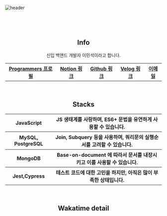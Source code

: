 ![header](https://capsule-render.vercel.app/api?type=rect&fontColor=f5f6fa&color=192a56&height=220&section=header&text=MinSeok%20Lee&fontSize=40)

&nbsp;

&nbsp;

<h2 font-size="20px" align="center"> Info </h2>

<div align="center">
  
  <p>신입 백앤드 개발자 이민석이라고 합니다.</P>

  <table>
    <tr>
      <th>
          <a href="https://github.com/unchaptered"> Programmers 프로필 </a>
      </th>
      <th>
          <a href="https://velog.io/@unchapterd"> Notion 링크 </a>
      </th>
      <th>
          <a href="https://www.notion.so/9cf275a5af0441529ba7ba43f0d51f40"> Github 링크 </a>
      </th>
      <th>
          <a href="https://programmers.co.kr/pr/workstation19961002_3722"> Velog 링크 </a>
      </th>
      <th>
          <a href="workstation19961002@gamil.com"> 이메일 </a>
      </th>
    </tr>
  </table>
  
<div>

&nbsp;

<h2 font-size="20px" align="center"> Stacks </h2>

<div align="center">
  <table>
    <tr>
      <th>JavaScript</th>
      <th font-weight="100">JS 생태계를 사랑하며, ES6+ 문법을 유연하게 사용할 수 있습니다.</th>
    </tr>
    <tr>
      <th>MySQL, PostgreSQL</th>
      <th>Join, Subquery 등을 사용하며, 쿼리문의 실행순서를 고려할 수 있습니다.</th>
    </tr>
    <tr>
      <th>MongoDB</th>
      <th>Base-on-document 에 따라서 문서를 내장시키고 이를 사용할 수 있습니다.</th>
    </tr>
    <tr>
      <th>Jest,Cypress</th>
      <th>테스트 코드에 대한 고민을 하지만, 아직은 많이 부족한 상태입니다.</th>
    </tr>
  </table>
</div>
  
&nbsp;

<h2 font-size="20px" align="center"> Wakatime detail </h2>

<div align="center">

<!--START_SECTION:waka-->
<!--END_SECTION:waka-->
  
</div>

